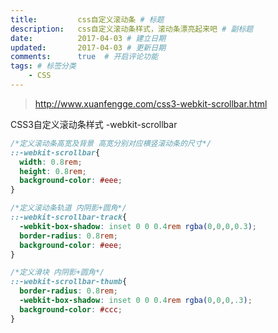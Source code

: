 ```yaml
---
title:         css自定义滚动条 # 标题
description:   css自定义滚动条样式，滚动条漂亮起来吧 # 副标题
date:          2017-04-03 # 建立日期
updated:       2017-04-03 # 更新日期
comments:      true  # 开启评论功能
tags: # 标签分类
    - CSS
---
```


>http://www.xuanfengge.com/css3-webkit-scrollbar.html

CSS3自定义滚动条样式 -webkit-scrollbar
```css
/*定义滚动条高宽及背景 高宽分别对应横竖滚动条的尺寸*/
::-webkit-scrollbar{
  width: 0.8rem;
  height: 0.8rem;
  background-color: #eee;
}

/*定义滚动条轨道 内阴影+圆角*/
::-webkit-scrollbar-track{
  -webkit-box-shadow: inset 0 0 0.4rem rgba(0,0,0,0.3);
  border-radius: 0.8rem;
  background-color: #eee;
}

/*定义滑块 内阴影+圆角*/
::-webkit-scrollbar-thumb{
  border-radius: 0.8rem;
  -webkit-box-shadow: inset 0 0 0.4rem rgba(0,0,0,.3);
  background-color: #ccc;
}
```
